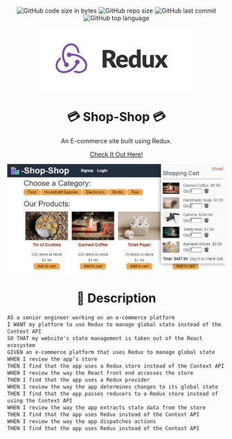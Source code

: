 <div align="center">

![GitHub code size in bytes](https://img.shields.io/github/languages/code-size/deannapi/shop-shop)
![GitHub repo size](https://img.shields.io/github/repo-size/deannapi/shop-shop)
![GitHub last commit](https://img.shields.io/github/last-commit/deannapi/shop-shop)
![GitHub top language](https://img.shields.io/github/languages/top/deannapi/shop-shop)

![](redux.png)

# :credit_card: Shop-Shop :credit_card:
An E-commerce site built using Redux.

[Check It Out Here!](https://shopping-ecomm.herokuapp.com/)

![](shop-screenshot.jpg)

# :memo: Description 

</div>

    AS a senior engineer working on an e-commerce platform
    I WANT my platform to use Redux to manage global state instead of the Context API
    SO THAT my website's state management is taken out of the React ecosystem
    GIVEN an e-commerce platform that uses Redux to manage global state
    WHEN I review the app’s store
    THEN I find that the app uses a Redux store instead of the Context API
    WHEN I review the way the React front end accesses the store
    THEN I find that the app uses a Redux provider
    WHEN I review the way the app determines changes to its global state
    THEN I find that the app passes reducers to a Redux store instead of using the Context API
    WHEN I review the way the app extracts state data from the store
    THEN I find that the app uses Redux instead of the Context API
    WHEN I review the way the app dispatches actions
    THEN I find that the app uses Redux instead of the Context API